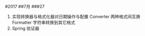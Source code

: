 #2017
##7月
###27

1. 实现转换器与格式化器对日期操作与配置
        Converter 两种格式间互换  Formatter 字符串转换到其它格式
2. Spring 验证器